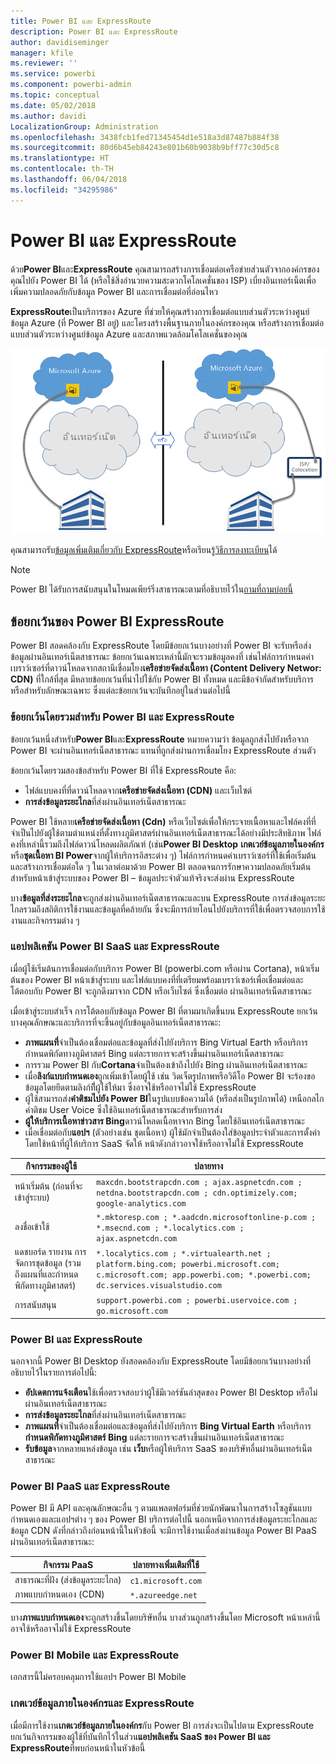 ```yaml
---
title: Power BI และ ExpressRoute
description: Power BI และ ExpressRoute
author: davidiseminger
manager: kfile
ms.reviewer: ''
ms.service: powerbi
ms.component: powerbi-admin
ms.topic: conceptual
ms.date: 05/02/2018
ms.author: davidi
LocalizationGroup: Administration
ms.openlocfilehash: 3438fcb1fed71345454d1e518a3d87487b884f38
ms.sourcegitcommit: 80d6b45eb84243e801b60b9038b9bff77c30d5c8
ms.translationtype: HT
ms.contentlocale: th-TH
ms.lasthandoff: 06/04/2018
ms.locfileid: "34295986"
---
```

# <a name="power-bi-and-expressroute"></a>Power BI และ ExpressRoute
ด้วย**Power BI**และ**ExpressRoute** คุณสามารถสร้างการเชื่อมต่อเครือข่ายส่วนตัวจากองค์กรของคุณไปยัง Power BI ได้ (หรือใช้สิ่งอำนวยความสะดวกโคโลเคชั่นของ ISP) เบี่ยงอินเทอร์เน็ตเพื่อเพิ่มความปลอดภัยกับข้อมูล Power BI และการเชื่อมต่อที่อ่อนไหว

**ExpressRoute**เป็นบริการของ Azure ที่ช่วยให้คุณสร้างการเชื่อมต่อแบบส่วนตัวระหว่างศูนย์ข้อมูล Azure (ที่ Power BI อยู่) และโครงสร้างพื้นฐานภายในองค์กรของคุณ หรือสร้างการเชื่อมต่อแบบส่วนตัวระหว่างศูนย์ข้อมูล Azure และสภาพแวดล้อมโคโลเคชั่นของคุณ

![](media/service-admin-power-bi-expressroute/pbi_expressroute_1.png)

คุณสามารถรับ[ข้อมูลเพิ่มเติมเกี่ยวกับ ExpressRoute](https://azure.microsoft.com/services/expressroute/)หรือเรียนรู้[วิธีการลงทะเบียน](https://azure.microsoft.com/pricing/details/expressroute/)ได้

> [!NOTE]
> Power BI ได้รับการสนับสนุนในโหมดเพียร์ริ่งสาธารณะตามที่อธิบายไว้ใน[ถามที่ถามบ่อยนี้](https://docs.microsoft.com/azure/expressroute/expressroute-faqs)
> 
> 

## <a name="power-bi-expressroute-exceptions"></a>ข้อยกเว้นของ Power BI ExpressRoute
Power BI สอดคล้องกับ ExpressRoute โดยมีข้อยกเว้นบางอย่างที่ Power BI จะรับหรือส่งข้อมูลผ่านอินเทอร์เน็ตสาธารณะ ข้อยกเว้นเฉพาะเหล่านี้มักจะรวมข้อมูลคงที่ เช่นไฟล์การกำหนดค่าเบราว์เซอร์ที่ดาวน์โหลดจากสถานีเชื่อมโยง**เครือข่ายจัดส่งเนื้อหา (Content Delivery Networ: CDN)** ที่ใกล้ที่สุด มีหลายข้อยกเว้นที่นำไปใช้กับ Power BI ทั้งหมด และมีข้อจำกัดสำหรับบริการหรือสำหรับลักษณะเฉพาะ ซึ่งแต่ละข้อยกเว้นจะบันทึกอยู่ในส่วนต่อไปนี้

### <a name="overall-exceptions-to-power-bi-and-expressroute"></a>ข้อยกเว้นโดยรวมสำหรับ Power BI และ ExpressRoute
ข้อยกเว้นหนึ่งสำหรับ**Power BI**และ**ExpressRoute** หมายความว่า ข้อมูลถูกส่งไปยังหรือจาก Power BI จะผ่านอินเทอร์เน็ตสาธารณะ แทนที่ถูกส่งผ่านการเชื่อมโยง ExpressRoute ส่วนตัว

ข้อยกเว้นโดยรวมสองข้อสำหรับ Power BI ที่ใช้ ExpressRoute คือ:

* ไฟล์แบบคงที่ที่ดาวน์โหลดจาก**เครือข่ายจัดส่งเนื้อหา (CDN)** และเว็บไซต์
* **การส่งข้อมูลระยะไกล**ที่ส่งผ่านอินเทอร์เน็ตสาธารณะ

Power BI ใช้หลาย**เครือข่ายจัดส่งเนื้อหา (Cdn)** หรือเว็บไซต์เพื่อให้กระจายเนื้อหาและไฟล์คงที่ที่จำเป็นไปยังผู้ใช้ตามตำแหน่งที่ตั้งทางภูมิศาสตร์ผ่านอินเทอร์เน็ตสาธารณะได้อย่างมีประสิทธิภาพ ไฟล์คงที่เหล่านี้รวมถึงไฟล์ดาวน์โหลดผลิตภัณฑ์ (เช่น**Power BI Desktop** **เกตเวย์ข้อมูลภายในองค์กร**หรือ**ชุดเนื้อหา BI Power**จากผู้ให้บริการอิสระต่าง ๆ) ไฟล์การกำหนดค่าเบราว์เซอร์ที่ใช้เพื่อเริ่มต้นและสร้างการเชื่อมต่อใด ๆ ในเวลาต่อมาด้วย Power BI ตลอดจนการรักษาความปลอดภัยเริ่มต้นสำหรับหน้าเข้าสู่ระบบของ Power BI – ข้อมูลประจำตัวแท้จริงจะส่งผ่าน ExpressRoute   

บาง**ข้อมูลที่ส่งระยะไกล**จะถูกส่งผ่านอินเทอร์เน็ตสาธารณะและบน ExpressRoute การส่งข้อมูลระยะไกลรวมถึงสถิติการใช้งานและข้อมูลที่คล้ายกัน ซึ่งจะมีการถ่ายโอนไปยังบริการที่ใช้เพื่อตรวจสอบการใช้งานและกิจกรรมต่าง ๆ

### <a name="power-bi-saas-application-and-expressroute"></a>แอปพลิเคชัน Power BI SaaS และ ExpressRoute
เมื่อผู้ใช้เริ่มต้นการเชื่อมต่อกับบริการ Power BI (powerbi.com หรือผ่าน Cortana), หน้าเริ่มต้นของ Power BI หน้าเข้าสู่ระบบ และไฟล์แบบคงที่ที่เตรียมพร้อมเบราว์เซอร์เพื่อเชื่อมต่อและโต้ตอบกับ Power BI จะถูกดึงมาจาก CDN หรือเว็บไซต์ ซึ่งเชื่อมต่อ ผ่านอินเทอร์เน็ตสาธารณะ

เมื่อเข้าสู่ระบบสำเร็จ การโต้ตอบกับข้อมูล Power BI ที่ตามมาเกิดขึ้นบน ExpressRoute ยกเว้นบางคุณลักษณะและบริการที่จะขึ้นอยู่กับข้อมูลอินเทอร์เน็ตสาธารณะ:

* **ภาพแผนที่**จำเป็นต้องเชื่อมต่อและข้อมูลที่ส่งไปยังบริการ Bing Virtual Earth หรือบริการกำหนดพิกัดทางภูมิศาสตร์ Bing แต่ละรายการจะสร้างขึ้นผ่านอินเทอร์เน็ตสาธารณะ
* การรวม Power BI กับ**Cortana**จำเป็นต้องเข้าถึงไปยัง Bing ผ่านอินเทอร์เน็ตสาธารณะ
* เมื่อ**ลิงก์แบบกำหนดเอง**ถูกเพิ่มเข้าโดยผู้ใช้ เช่น วิดเจ็ตรูปภาพหรือวิดีโอ Power BI จะร้องขอข้อมูลโดยยึดตามลิงก์ที่ีผู้ใช้ให้มา ซึ่งอาจใช้หรืออาจไม่ใช้ ExpressRoute
* ผู้ใช้สามารถส่ง**คำติชมไปยัง Power BI**ในรูปแบบข้อความได้ (หรือส่งเป็นรูปภาพได้) เหนือกลไกคำติชม User Voice ซึ่งใช้อินเทอร์เน็ตสาธารณะสำหรับการส่ง
* **ผู้ให้บริการเนื้อหาข่าวสาร Bing**ดาวน์โหลดเนื้อหาจาก Bing โดยใช้อินเทอร์เน็ตสาธารณะ
* เมื่อเชื่อมต่อกับ**แอปฯ** (ตัวอย่างเช่น ชุดเนื้อหา) ผู้ใช้มักจำเป็นต้องใส่ข้อมูลประจำตัวและการตั้งค่าโดยใช้หน้าที่ผู้ให้บริการ SaaS จัดให้ หน้าดังกล่าวอาจใช้หรืออาจไม่ใช้ ExpressRoute

| กิจกรรมของผู้ใช้ | ปลายทาง |
| --- | --- |
| หน้าเริ่มต้น (ก่อนที่จะเข้าสู่ระบบ) |`maxcdn.bootstrapcdn.com ; ajax.aspnetcdn.com ; netdna.bootstrapcdn.com ; cdn.optimizely.com; google-analytics.com ` |
| ลงชื่อเข้าใช้ |`*.mktoresp.com ; *.aadcdn.microsoftonline-p.com ; *.msecnd.com ; *.localytics.com ; ajax.aspnetcdn.com` |
| แดชบอร์ด รายงาน การจัดการชุดข้อมูล (รวมถึงแผนที่และกำหนดพิกัดทางภูมิศาสตร์) |`*.localytics.com ; *.virtualearth.net ; platform.bing.com; powerbi.microsoft.com; c.microsoft.com; app.powerbi.com; *.powerbi.com; dc.services.visualstudio.com ` |
| การสนับสนุน |`support.powerbi.com ; powerbi.uservoice.com ; go.microsoft.com ` |

### <a name="power-bi-desktop-and-expressroute"></a>Power BI และ ExpressRoute
นอกจากนี้ Power BI Desktop ยังสอดคล้องกับ ExpressRoute โดยมีข้อยกเว้นบางอย่างที่อธิบายไว้ในรายการต่อไปนี้:

* **อัปเดตการแจ้งเตือน**ใช้เพื่อตรวจสอบว่าผู้ใช้มีเวอร์ชันล่าสุดของ Power BI Desktop หรือไม่ ผ่านอินเทอร์เน็ตสาธารณะ
* **การส่งข้อมูลระยะไกล**ที่ส่งผ่านอินเทอร์เน็ตสาธารณะ
* **ภาพแผนที่**จำเป็นต้องเชื่อมต่อและข้อมูลที่ส่งไปยังบริการ **Bing Virtual Earth** หรือบริการ**กำหนดพิกัดทางภูมิศาสตร์ Bing** แต่ละรายการจะสร้างขึ้นผ่านอินเทอร์เน็ตสาธารณะ
* **รับข้อมูล**จากหลายแหล่งข้อมูล เช่น **เว็บ**หรือผู้ให้บริการ SaaS ของบริษัทอื่นผ่านอินเทอร์เน็ตสาธารณะ

### <a name="power-bi-paas-and-expressroute"></a>Power BI PaaS และ ExpressRoute
Power BI มี API และคุณลักษณะอื่น ๆ ตามแพลตฟอร์มที่ช่วยนักพัฒนาในการสร้างโซลูชันแบบกำหนดเองและแอปฯต่าง ๆ ของ Power BI บริการต่อไปนี้ นอกเหนือจากการส่งข้อมูลระยะไกลและข้อมูล CDN ดังที่กล่าวถึงก่อนหน้านี้ในหัวข้อนี้ จะมีการใช้งานเมื่อส่งผ่านข้อมูล Power BI PaaS ผ่านอินเทอร์เน็ตสาธารณะ:

| กิจกรรม PaaS | ปลายทางเพิ่มเติมที่ใช้ |
| --- | --- |
| สาธารณะที่ฝัง (ส่งข้อมูลระยะไกล) |`c1.microsoft.com` |
| ภาพแบบกำหนดเอง (CDN) |`*.azureedge.net` |

บาง**ภาพแบบกำหนดเอง**จะถูกสร้างขึ้นโดยบริษัทอื่น บางส่วนถูกสร้างขึ้นโดย Microsoft หน้าเหล่านี้อาจใช้หรืออาจไม่ใช้ ExpressRoute

### <a name="power-bi-mobile-and-expressroute"></a>Power BI Mobile และ ExpressRoute
เอกสารนี้ไม่ครอบคลุมการใช้แอปฯ Power BI Mobile  

### <a name="on-premises-data-gateway-and-expressroute"></a>เกตเวย์ข้อมูลภายในองค์กรและ ExpressRoute
เมื่อมีการใช้งาน**เกตเวย์ข้อมูลภายในองค์กร**กับ Power BI การส่งจะเป็นไปตาม ExpressRoute ยกเว้นกิจกรรมของผู้ใช้ที่บันทึกไว้ในส่วน**แอปพลิเคชัน SaaS ของ Power BI และ ExpressRoute**ที่พบก่อนหน้าในหัวข้อนี้  

